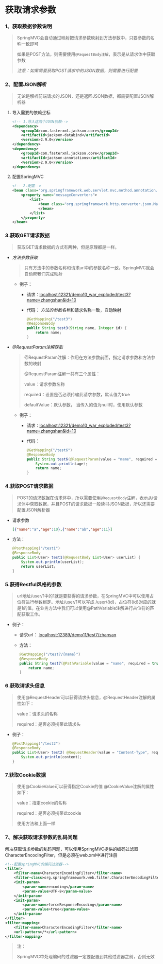 # 获取请求参数

### 1、获取数据参数说明

> SpringMVC会自动通过映射把请求参数映射到方法参数中，只要参数的名称一致即可
>
> 如果是POST方法，则需要使用`@RequestBody注解`，表示是从请求体中获取参数
>
> *注意：如果需要获取POST请求中的JSON数据，则需要进行配置* 

### 2、配置JSON解析

> 无论是解析前端请求的JSON，还是返回JSON数据，都需要配置JSON解析器

1. 导入需要的依赖坐标

   ```xml
   <!-- 1.导入这两个JOSN依赖-->
   <dependency>
       <groupId>com.fasterxml.jackson.core</groupId>
       <artifactId>jackson-databind</artifactId>
       <version>2.9.0</version>
   </dependency>
   <dependency>
       <groupId>com.fasterxml.jackson.core</groupId>
       <artifactId>jackson-annotations</artifactId>
       <version>2.9.0</version>
   </dependency>
   ```

2. 配置SpringMVC

   ```xml
   <!-- 2.配置-->
   <bean class="org.springframework.web.servlet.mvc.method.annotation.RequestMappingHandlerAdapter">
       <property name="messageConverters">
           <list>
               <bean class="org.springframework.http.converter.json.MappingJackson2HttpMessageConverter">
               </bean>
           </list>
       </property>
   </bean>
   ```

### 3.获取GET请求数据

> 获取GET请求数据的方式有两种，但是原理都是一样。

- *方法参数获取*

  > 只有方法中的参数名称和请求url中的参数名称一致，SpringMVC就会自动帮我们完成映射

  - 例子：

    - 请求：[localhost:12321/demo10_war_exploded/test3?name=zhangshan&id=10]()

    - 代码： *方法的参数名称*和请求名称一致，自动映射

      ```java
      @GetMapping("/test3")
      @ResponseBody
      public String test3(String name, Integer id) {
          return name;
      }
      ```

- *@RequestParam注解获取*

  > @RequestParam注解：作用在方法参数前面，指定请求参数和方法参数的映射
  >
  > @RequestParam注解一共有三个属性：
  >
  > value：请求参数名称
  >
  > required：设置是否必须传输此请求参数，默认值为true
  >
  > defaultValue：默认参数， 当传入的值为null时，使用默认参数

  - 例子：
    - 请求：[localhost:12321/demo10_war_exploded/test3?name=zhangshan&id=10]()

    - 代码：

      ```java
      @GetMapping("/test6")
      @ResponseBody
      public String test6(@RequestParam(value = "name", required = true) String name, @RequestParam(value = "age", required = false) Integer age) {
          System.out.println(age);
          return name;
      }
      ```

### 4.获取POST请求数据

> POST的请求数据在请求体中，所以需要使用`@RequestBody`注解，表示从i请求体中获取数据，并且POST的请求数据一般读书JSON数据，所以还需要配置JSON解析器

- 请求参数

  ```json
  [{"name":"a","age":10},{"name":"ab","age":11}]
  ```

- 方法：

  ```java
  @PostMapping("/test1")
  @ResponseBody
  public List<User> test1(@RequestBody List<User> userList) {
      System.out.println(userList);
      return userList;
  }
  ```

### 5.获得Restful风格的参数

> url地址/user/1中的1就是要获得的请求参数，在SpringMVC中可以使用占位符进行参数绑定。地址/user/1可以写成 /user/{id}，占位符{id}对应的就是1的值。在业务方法中我们可以使用@PathVariable注解进行占位符的匹配获取工作。

- 例子：

  - 请求url： [localhost:12389/demo11/test7/zhansan](http://localhost:12389/demo11/test7/zhansan)

  - 方法：

    ```java
    @GetMapping("/test7/{name}")
    @ResponseBody
    public String test7(@PathVariable(value = "name", required = true) String name) {
        return name;
    }
    ```

### 6.获取请求头信息

> 使用@RequestHeader可以获得请求头信息，@RequestHeader注解的属性如下：
>
>  value：请求头的名称 
>
>  required：是否必须携带此请求头

- 例子：

  ```java
  @PostMapping("/test2")
  @ResponseBody
  public List<User> test2( @RequestHeader(value = "Content-Type", required = false) String content) {
      System.out.println(content);
  }
  ```

### 7.获取Cookie数据

> 使用@CookieValue可以获得指定Cookie的值 @CookieValue注解的属性如下：  
>
>  value：指定cookie的名称 
>
>  required：是否必须携带此cookie
>
> 使用方法和上面一样

### 7、解决获取请求参数的乱码问题

解决获取请求参数的乱码问题，可以使用SpringMVC提供的编码过滤器CharacterEncodingFilter，但是必须在web.xml中进行注册

```xml
<!--配置springMVC的编码过滤器-->
<filter>
    <filter-name>CharacterEncodingFilter</filter-name>
    <filter-class>org.springframework.web.filter.CharacterEncodingFilter</filter-class>
    <init-param>
        <param-name>encoding</param-name>
        <param-value>UTF-8</param-value>
    </init-param>
    <init-param>
        <param-name>forceResponseEncoding</param-name>
        <param-value>true</param-value>
    </init-param>
</filter>
<filter-mapping>
    <filter-name>CharacterEncodingFilter</filter-name>
    <url-pattern>/*</url-pattern>
</filter-mapping>
```

> 注：
>
> SpringMVC中处理编码的过滤器一定要配置到其他过滤器之前，否则无效

